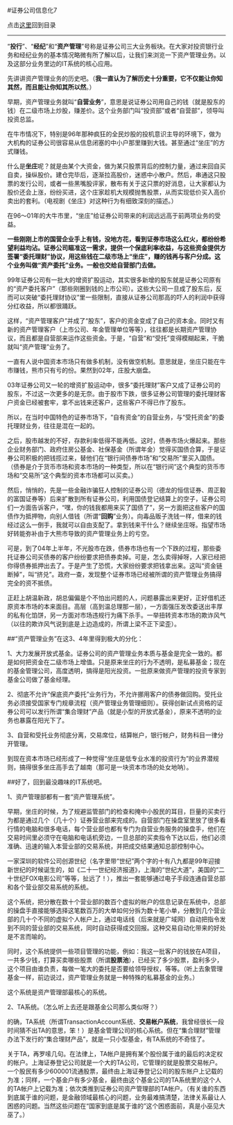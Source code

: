 #证券公司信息化7

点击[这里](http://www.xumenger.com/finance-information-20160129/)回到目录

---

“**投行**”、“**经纪**”和“**资产管理**”号称是证券公司三大业务板块。在大家对投资银行业务和经纪业务的基本情况略微有所了解以后，让我们来浏览一下资产管理业务。以及这部分业务里边的IT系统的核心应用。

先讲讲资产管理业务的历史吧。（**我一直认为了解历史十分重要，它不仅能让你知其然，而且能让你知其所以然**。）

早期，资产管理业务就叫“**自营业务**”，意思是说证券公司用自己的钱（就是股东的钱）在二级市场上炒股，赚差价。这个业务部门叫“投资部”或者“自营部”，领导叫投资总监。

在牛市情况下，特别是96年那种疯狂的全民炒股的投机意识主导的环境下，做为大机构的证券公司很容易从信息闭塞的中小户那里赚到大钱。甚至通过“坐庄”的方式赚钱。

什么是**坐庄**呢？就是由某个大资金，做为某只股票背后的控制力量，通过来回自买自卖，操纵股价。建仓完毕后，逐渐拉高股价，迷惑中小散户。然后，串通这只股票的发行公司，或者一些黑嘴股评家，散布有关于这只票的好消息，让大家都认为股价还会上涨，纷纷买进，这个庄家趁机大规模抛售股票，从而实现低价买入高价卖出的套利。（电视剧《坐庄》对这种行为有细致深刻的描述。）

在96～01年的大牛市里，“坐庄”给证券公司带来的利润远远高于前两项业务的受益。

**一些刚刚上市的国营企业手上有钱，没地方花，看到证券市场这么红火，都纷纷希望利益均沾。证券公司瞄准这一需求，提供一个保底利率收益，与这些资金提供方签署“委托理财”协议，用这些钱在二级市场上“坐庄”，赚的钱再与客户分成。这个业务叫做“资产委托”业务。一般也交给自营部门去做。**

99年证券公司有一批大的增资扩股运动，其实很多新增的股东就是证券公司原有的“资产委托客户”（那些刚圈到钱的上市公司）。这些大公司一旦成了股东后，反而可以突破“委托理财协议”里一些限制，直接从证券公司那高的吓人的利润中获得分红收益，所以都很踊跃。

这样，“资产管理客户”并成了“股东”，客户的资金变成了自己的资本金。同时又有新的资产管理客户（上市公司、年金管理单位等等），往往都是长期资产管理协议，而且都是自营部来运作这些资金。于是，“自营”和“受托”变得模糊起来，干脆就叫“资产管理”业务了。

一直有人说中国资本市场只有做多机制，没有做空机制。意思就是，坐庄只能在牛市赚钱，熊市只有亏的份。果然到02年，庄股大崩盘。

03年证券公司又一轮的增资扩股运动中，很多“委托理财”客户又成了证券公司的股东，不过这一次更多的是无奈。由于股市下跌，很多证券公司管理的委托理财客户资金已经被套牢，拿不出钱来还客户，这些客户不得已作了股东。

所以，在当时中国特色的证券市场下，“自有资金”的自营业务，与“受托资金”的委托理财业务，往往是混在一起的。

之后，股市越发的不好，存款利率低得不能再低。这时，债券市场火爆起来。那些企业财务部门、政府住房公基金、社保基金（所谓年金）觉得买国债合算，于是证券公司积极的把钱揽过来，替他们在“银行间债券市场”和“交易所”里买入国债。（债券是介于货币市场和资本市场的一种类型，所以在“银行间”这个典型的货币市场和“交易所”这个典型的资本市场都可以买卖。）

然后，悄悄的，先是一些金融诈骗狂人控制的证券公司（德龙的恒信证券、周正毅的富国证券等）后来扩散到所有证券公司，利用国债登记结算上的空子，证券公司们一方面告诉客户，“嘿，你的钱我都用来买了国债了”，另一方面把这些客户的国债作为抵押物，向别人借钱（所谓“**回购**”业务）。向毒品贩子洗钱一样，借来的钱经过这么一倒手，我就可以自由支配了。拿到钱来干什么？继续坐庄呀。指望市场好转能弥补由于大熊市导致的资产管理业务上的亏空。

可是，到了04年上半年，不光股市在跌，债券市场也有一个下跌的过程，那些委托证券公司买债券的客户纷纷要求把债券卖掉。可是，怎么卖得掉呀，人家已经把你得债券抵押出去了。于是产生了恐慌，大家纷纷要求把钱拿出来。这叫“资金链断掉”，叫“挤兑”。政府一查，发现整个证券市场已经被所谓的资产管理业务搞得完全的资不抵债。

正赶上胡温新政，胡总偏偏是个不怕出问题的人，问题暴露出来更好，正好借机还原资本市场的本来面目。高层（高到温总理那一层），一方面强压发改委送出丰厚的私有化馅饼，另一方面对市场违规行为痛下杀手。一举扭转资本市场的欺诈风气（以往的欺诈风气说到底是上边造成的，所谓上梁不正下梁歪）。

##“资产管理业务”在这3、4年里得到极大的分化：

1、大力发展开放式基金。证券公司的资产管理业务本质与基金是完全一致的。都是如何把资金在二级市场上增值。只是原来坐庄的行为不透明，是私募基金；现在的基金管理公司，高度透明，搞得是阳光投资。一批原来做资产管理的投资专家到基金公司做了基金经理。

2、彻底不允许“保底资产委托”业务行为，不允许挪用客户的债券做回购。受托业务必须接受国家专门规章流程（资产管理业务管理细则）。获得创新试点资格的证券公司可以发行所谓“集合理财”产品（就是小型的开放式基金），原来不透明的业务也暴露在阳光下了。

3、自营和受托业务彻底分离，交易席位，结算帐户，银行帐户，财务科目一律分开管理。

到现在资本市场已经形成了一种觉得“坐庄是低专业水准的投资行为”的业界潜规则，搞得很多坐庄高手去了越南（那可是一块资本市场的处女地呐）。

##好了，回到最没趣味的IT系统吧。

1、资产管理部都有一套“资产管理系统”。

早期，坐庄的时候，为了规避监管部门的检查和掩中小股民的耳目，巨量的买卖行为都是通过几个（几十个）证券营业部来完成的。自营部门在操盘室里放了很多看行情的电脑和很多电话，每个营业部也都有专门为自营业务服务的操盘手，他们在交易时间里必须守在电脑和电话机旁边，一旦总部的买卖指令下达以后，他们必须准确、迅速的输入本营业部的交易系统，并把成交结果通知总部控制中心。

一家深圳的软件公司创源世纪（名字里带“世纪”两个字的十有八九都是99年迎接新世纪的时候诞生的，如《二十一世纪经济报道》，上海的“世纪大道”，美国的“二十世纪FOX电影公司”等等，扯远了！），推出一套能够通过电子手段连通自营总部和各个营业部交易系统的系统。

这个系统，把分散在数十个营业部的数百个虚拟的帐户的信息记录在系统中，总部的操盘手直接能够选择这笔数百万的大单如何分拆为数十笔小单，分散到几个营业部的几十个不同的虚拟个人帐户上，通过电话线（后来就是广域网）自动把指令发到不同的营业部的交易系统，同时自动获得成交回报。这种交易自动化带来的好处是不言而喻的。

同时，这个系统提供一些项目管理的功能，例如：我这一批客户的钱放在A项目，一共多少钱，打算买卖哪些股票（所谓**股票池**），已经买了多少股票，盈利多少，这个项目由谁负责，每做一笔大的委托是否要给领导授权，等等。（听上去象管理基金一样，前边说过，资产管理业务就是一种特殊的私募基金的业务。）

这个系统是资产管理部最核心的系统。

2、TA系统。（怎么听上去还是跟基金公司那么类似呀？）

的确，TA系统（所谓TransactionAccount系统、**交易帐户系统**，我曾经很长一段时间猜不出TA的意思，笨！）是基金管理公司的核心系统。但在“集合理财”管理办法下发行的“集合理财产品”，就是一只小型基金，有TA系统的不奇怪了。

关于TA，再罗嗦几句。在法律上，TA帐户是拥有某个股份属于谁的最后的决定权的帐户。上海证券登记公司就是一个大的TA公司，它管理的就是股票交易帐户。一个股民有多少600001流通股票，最终由上海证券登记公司的股东帐户上记载的为准；同样，一个基金户有多少基金，最终由这个基金公司的TA系统里的这个人的TA帐户上记载为准；依次类推到证券公司资产管理部的TA帐户。（有关谁的东西到底属于谁的问题，是金融领域最核心的问题，业务最难搞清楚，法律关系最让人困惑的问题。当然这些问题在“国家到底是属于谁的”这个困惑面前，真是小巫见大巫了。）
